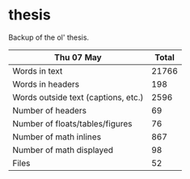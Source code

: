 thesis
======
Backup of the ol' thesis.

Thu 07 May | Total
---|---
Words in text| 21766
Words in headers| 198
Words outside text (captions, etc.)| 2596
Number of headers| 69
Number of floats/tables/figures| 76
Number of math inlines| 867
Number of math displayed| 98
Files| 52

